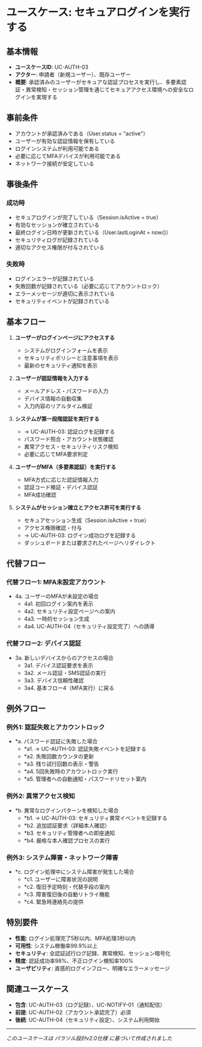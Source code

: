 # ユースケース: セキュアログインを実行する

## 基本情報
- **ユースケースID**: UC-AUTH-03
- **アクター**: 申請者（新規ユーザー）、既存ユーザー
- **概要**: 承認済みのユーザーがセキュアな認証プロセスを実行し、多要素認証・異常検知・セッション管理を通じてセキュアアクセス環境への安全なログインを実現する

## 事前条件
- アカウントが承認済みである（User.status = "active"）
- ユーザーが有効な認証情報を保有している
- ログインシステムが利用可能である
- 必要に応じてMFAデバイスが利用可能である
- ネットワーク接続が安定している

## 事後条件
### 成功時
- セキュアログインが完了している（Session.isActive = true）
- 有効なセッションが確立されている
- 最終ログイン日時が更新されている（User.lastLoginAt = now()）
- セキュリティログが記録されている
- 適切なアクセス権限が付与されている

### 失敗時
- ログインエラーが記録されている
- 失敗回数が記録されている（必要に応じてアカウントロック）
- エラーメッセージが適切に表示されている
- セキュリティイベントが記録されている

## 基本フロー
1. **ユーザーがログインページにアクセスする**
   - システムがログインフォームを表示
   - セキュリティポリシーと注意事項を表示
   - 最新のセキュリティ通知を表示

2. **ユーザーが認証情報を入力する**
   - メールアドレス・パスワードの入力
   - デバイス情報の自動収集
   - 入力内容のリアルタイム検証

3. **システムが第一段階認証を実行する**
   - → UC-AUTH-03: 認証ログを記録する
   - パスワード照合・アカウント状態確認
   - 異常アクセス・セキュリティリスク検知
   - 必要に応じてMFA要求判定

4. **ユーザーがMFA（多要素認証）を実行する**
   - MFA方式に応じた認証情報入力
   - 認証コード検証・デバイス認証
   - MFA成功確認

5. **システムがセッション確立とアクセス許可を実行する**
   - セキュアセッション生成（Session.isActive = true）
   - アクセス権限確認・付与
   - → UC-AUTH-03: ログイン成功ログを記録する
   - ダッシュボードまたは要求されたページへリダイレクト

## 代替フロー
### 代替フロー1: MFA未設定アカウント
- 4a. ユーザーのMFAが未設定の場合
  - 4a1. 初回ログイン案内を表示
  - 4a2. セキュリティ設定ページへの案内
  - 4a3. 一時的セッション生成
  - 4a4. UC-AUTH-04（セキュリティ設定完了）への誘導

### 代替フロー2: デバイス認証
- 3a. 新しいデバイスからのアクセスの場合
  - 3a1. デバイス認証要求を表示
  - 3a2. メール認証・SMS認証の実行
  - 3a3. デバイス信頼性確認
  - 3a4. 基本フロー4（MFA実行）に戻る

## 例外フロー
### 例外1: 認証失敗とアカウントロック
- *a. パスワード認証に失敗した場合
  - *a1. → UC-AUTH-03: 認証失敗イベントを記録する
  - *a2. 失敗回数カウンタの更新
  - *a3. 残り試行回数の表示・警告
  - *a4. 5回失敗時のアカウントロック実行
  - *a5. 管理者への自動通知・パスワードリセット案内

### 例外2: 異常アクセス検知
- *b. 異常なログインパターンを検知した場合
  - *b1. → UC-AUTH-03: セキュリティ異常イベントを記録する
  - *b2. 追加認証要求（詳細本人確認）
  - *b3. セキュリティ管理者への即座通知
  - *b4. 厳格な本人確認プロセスの実行

### 例外3: システム障害・ネットワーク障害
- *c. ログイン処理中にシステム障害が発生した場合
  - *c1. ユーザーに障害状況の説明
  - *c2. 復旧予定時刻・代替手段の案内
  - *c3. 障害復旧後の自動リトライ機能
  - *c4. 緊急時連絡先の提供

## 特別要件
- **性能**: ログイン処理完了5秒以内、MFA処理3秒以内
- **可用性**: システム稼働率99.9%以上
- **セキュリティ**: 全認証試行ログ記録、異常検知、セッション暗号化
- **精度**: 認証成功率98%、不正ログイン検知率100%
- **ユーザビリティ**: 直感的ログインフロー、明確なエラーメッセージ

## 関連ユースケース
- **包含**: UC-AUTH-03（ログ記録）、UC-NOTIFY-01（通知配信）
- **前提**: UC-AUTH-02（アカウント承認完了）必須
- **後続**: UC-AUTH-04（セキュリティ設定）、システム利用開始

---
*このユースケースは パラソル設計v2.0仕様 に基づいて作成されました*
